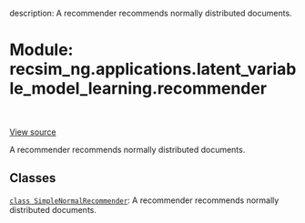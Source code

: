 description: A recommender recommends normally distributed documents.

<div itemscope itemtype="http://developers.google.com/ReferenceObject">
<meta itemprop="name" content="recsim_ng.applications.latent_variable_model_learning.recommender" />
<meta itemprop="path" content="Stable" />
</div>

# Module: recsim_ng.applications.latent_variable_model_learning.recommender

<!-- Insert buttons and diff -->

<table class="tfo-notebook-buttons tfo-api nocontent" align="left">

</table>

<a target="_blank" href="https://github.com/google-research/recsim_ng/tree/master/recsim_ng/applications/latent_variable_model_learning/recommender.py">View
source</a>

A recommender recommends normally distributed documents.

## Classes

[`class SimpleNormalRecommender`](../../../recsim_ng/applications/latent_variable_model_learning/recommender/SimpleNormalRecommender.md):
A recommender recommends normally distributed documents.
